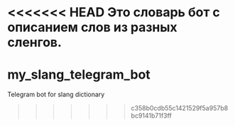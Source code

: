 <<<<<<< HEAD
Это словарь бот с описанием слов из разных сленгов.
=======
# my_slang_telegram_bot
Telegram bot for slang dictionary
>>>>>>> c358b0cdb55c1421529f5a957b8bc9141b71f3ff
